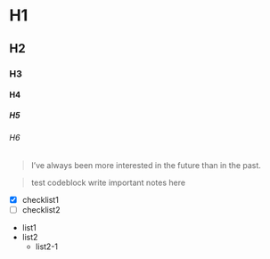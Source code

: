 # H1
## H2
### H3
#### H4
##### H5
###### H6



> I’ve always been more interested
> in the future than in the past.

> test codeblock
> write important notes here

- [x] checklist1
- [ ] checklist2

* list1
* list2
  * list2-1
